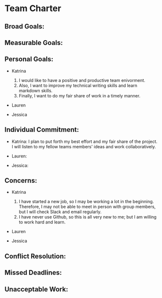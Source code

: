 # Team Charter

## Broad Goals:




## Measurable Goals:



## Personal Goals:

* Katrina
  1. I would like to have a positive and productive team enivorment.
  2. Also, I want to improve my technical writing skills and learn markdown skills.
  3. Finally, I want to do my fair share of work in a timely manner.
  
* Lauren
 
 
* Jessica
 
 
## Individual Commitment:

* Katrina: I plan to put forth my best effort and my fair share of the project. I will listen to my fellow teams members' ideas and work collaboratively. 

* Lauren:

* Jessica:

## Concerns:

* Katrina
  1. I have started a new job, so I may be working a lot in the beginning. Therefore, I may not be able to meet in person with group members, but I will check Slack and email regularly. 
  2. I have never use Github, so this is all very new to me; but I am willing to work hard and learn. 

* Lauren

* Jessica

## Conflict Resolution:


## Missed Deadlines:



## Unacceptable Work:


